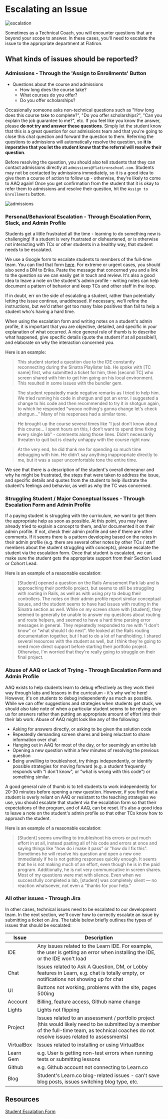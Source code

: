 # Escalating an Issue

![escalation](http://i.giphy.com/ToMjGpjpXMFPshSYGLm.gif)

Sometimes as a Technical Coach, you will encounter questions that are beyond your scope to answer. In these cases, you'll need to escalate the issue to the appropriate department at Flatiron.

## What kinds of issues should be reported?

### Admissions - Through the 'Assign to Enrollments' Button

- Questions about the course and admissions
  - How long does the course take?
  - What courses do you offer?
  - Do you offer scholarships?

Occasionally someone asks non-technical questions such as "How long does this course take to complete?", "Do you offer scholarships?", "Can you explain the job guarantee to me?", etc. If you feel like you know the answer, please **do not try and answer these questions**. Simply let the student know that this is a great question for our admissions team and that you're going to close this chat question and forward the question to them. Referring the questions to admissions will automatically resolve the question, so **it is imperative that you let the student know that the referral will resolve their question**.

Before resolving the question, you should also tell students that they can contact admissions directly at `admissions@flatironschool.com`. Students may not be contacted by admissions immediately, so it is a good idea to give them a course of action to follow up - otherwise, they're likely to come to AAQ again! Once you get confirmation from the student that it is okay to refer them to admissions and resolve their question, hit the `Assign to Enrollments` button.  

![admissions](https://github.com/learn-co-curriculum/technical-coach-escalating-an-issue/blob/master/assign_to_enrollments.png?raw=true)

### Personal/Behavioral Escalation - Through Escalation Form, Slack, and Admin Profile

Students get a little frustrated all the time - learning to do something new is challenging! If a student is very frustrated or disheartened, or is otherwise not interacting with TCs or other students in a healthy way, that student needs to be escalated.  

We use a Google form to escalate students to members of the full-time team. You can find that form [here](https://docs.google.com/forms/u/1/d/e/1FAIpQLSdIP65BStJfWBgG0dZO5dhQb3Yqs3TwN29xjk5GUOyyReI5QQ/viewform). For extreme or urgent cases, you should also send a DM to Erika. Paste the message that concerned you and a link to the question so we can easily get in touch and review. It's also a good idea to leave a note on the student's admin profile - writing notes can help document a pattern of behavior and keep TCs and other staff in the loop.

If in doubt, err on the side of escalating a student, rather than potentially letting the issue continue, unaddressed. If necessary, we'll refine the instructions, but we'd rather get too many false positives than fail to help a student who's having a hard time.

When using the escalation form and writing notes on a student's admin profile, it is important that you are objective, detailed, and specific in your explanation of what occurred. A nice general rule of thumb is to describe what happened, give specific details (quote the student if at all possible!), and elaborate on why the interaction concerned you.

Here is an example:

>This student started a question due to the IDE constantly reconnecting during the Sinatra Playlister lab. He spoke with [TC name] first, who submitted a ticket for him, then [second TC] who screen shared with him to get him going on his local environment. This resulted in some issues with the bundler gem.

>The student repeatedly made negative remarks as I tried to help him. We tried running his code in shotgun and got an error. I suggested a change to his code and then recommended to try it in shotgun again, to which he responded “woooo nothing's gonna change let's check shotgun...” Many of his responses had a similar tone.

>He brought up the course several times like “I just don’t know about this course... I spent hours on this, I don’t want to spend time fixing every single lab” - comments along those lines. Didn’t necessarily threaten to quit but is clearly unhappy with the course right now.

>At the very end, he did thank me for spending so much time debugging with him. He didn’t say anything inappropriate directly to me, but it was a super uncomfortable tone the entire time.

We see that there is a description of the student's overall demeanor and why he might be frustrated, the steps that were taken to address the issue, and specific details and quotes from the student to help illustrate the student's feelings and behavior, as well as why the TC was concerned.

### Struggling Student / Major Conceptual Issues - Through Escalation Form and Admin Profile

If a paying student is struggling with the curriculum, we want to get them the appropriate help as soon as possible. At this point, you may have already tried to explain a concept to them, and/or documented it on their admin profile. If not, check their admin profile and see if there are other comments. If it seems there is a pattern developing based on the notes in their admin profile (e.g. there are several other notes by other TCs / staff members about the student struggling with concepts), please escalate the student via the escalation form. Once that student is escalated, we can make sure the student gets the appropriate support from their Section Lead or Cohort Lead.

Here is an example of a reasonable escalation:

> [Student] opened a question on the Rails Amusement Park lab and is approaching their portfolio project, but seems to still be struggling with routing in Rails, as well as with using pry to debug their controllers. The notes on their admin profile report similar conceptual issues, and the student seems to have had issues with routing in the Sinatra section as well. While on my screen share with [student], they seemed to generally be unable to answer my questions about routing and route helpers, and seemed to have a hard time parsing error messages in general. They repeatedly responded to me with "I don't know" or "what should I do next". We looked at the Rails routing documentation together, but I had to do a lot of handholding. I shared several resources with the student as well, but I think they're going to need more direct support before starting their portfolio project. Otherwise, I'm worried that they're really going to struggle on their final project.

### Abuse of AAQ or Lack of Trying - Through Escalation Form and Admin Profile
AAQ exists to help students learn to debug effectively as they work their way through labs and lessons in the curriculum - it's why we're here! However, it's on students to debug independently as much as possible. While we can offer suggestions and strategies when students get stuck, we should also take note of when a particular student seems to be relying on us for answers rather than putting an appropriate amount of effort into their their lab work. Abuse of AAQ might look like any of the following:

- Asking for answers directly, or asking to be given the solution code
- Repeatedly demanding screen shares and being reluctant to share information over chat
- Hanging out in AAQ for most of the day, or for seemingly an entire lab
- Opening a new question within a few minutes of resolving the previous question
- Being unwilling to troubleshoot, try things independently, or identify possible strategies for moving forward (e.g. a student frequently responds with "I don't know", or "what is wrong with this code") or something similar.

A good general rule of thumb is to tell students to work independently for 20-30 minutes before opening a new question. However, if you find that a student is overly reliant on AAQ or resistant to the teaching strategies we use, you should escalate that student via the escalation form so that their expectations of the program, and of AAQ, can be reset. It's also a good idea to leave a note on the student's admin profile so that other TCs know how to approach the student.

Here is an example of a reasonable escalation:

> [Student] seems unwilling to troubleshoot his errors or put much effort in at all, instead pasting all of his code and errors at once and saying things like "how do i make it pass" or "how do I fix this". Sometimes he will resolve his question and open a new one immediately if he is not getting responses quickly enough. It seems that he is not making much of an effort, even though he is in the paid program. Additionally, he is not very communicative in screen shares. Most of my questions were met with silence. Even when we successfully completed a lab, [student] was completely silent — no reaction whatsoever, not even a "thanks for your help."

### All other issues - Through Jira

In other cases, technical issues need to be escalated to our development team. In the next section, we'll cover how to correctly escalate an issue by submitting a ticket on Jira. The table below briefly outlines the types of issues that should be escalated:

| Issue | Description |
| --- | --- |
| IDE |  Any issues related to the Learn IDE. For example, the user is getting an error when installing the IDE, or the IDE won't load |
| Chat |  Issues related to Ask A Question, DM, or Lobby features in Learn, e.g. chat is totally empty, or notifications not showing up for chat|
| UI |  Buttons not working, problems with the site, pages 500ing |
| Account | Billing, feature access, Github name change |
| Lights | Lights not flipping |
| Project | Issues related to an assessment / portfolio project (this would likely need to be submitted by a member of the full-time team, as technical coaches do not resolve issues related to assessments) |
| VirtualBox | Issues related to installing or using VirtualBox |
| Learn Gem | e.g. User is getting non-test errors when running tests or submitting lessons |
| Github |  e.g. Github account not connecting to Learn.co |
| Blog | Student's Learn.co blog-related issues - can't save blog posts, issues switching blog type, etc.

## Resources
[Student Escalation Form](https://docs.google.com/forms/d/e/1FAIpQLSdIP65BStJfWBgG0dZO5dhQb3Yqs3TwN29xjk5GUOyyReI5QQ/viewform)

